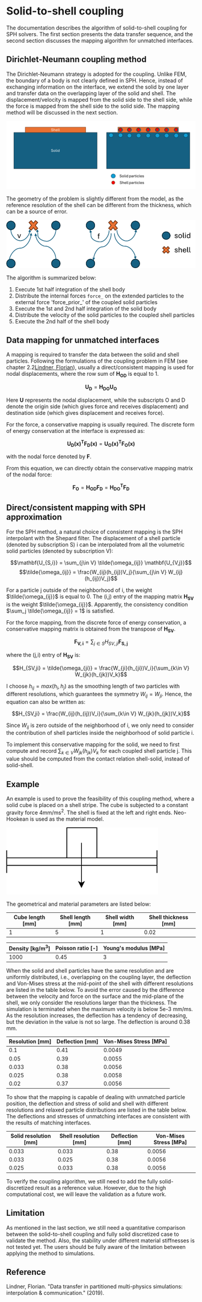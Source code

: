 # Solid-to-shell coupling
The documentation describes the algorithm of solid-to-shell coupling for SPH solvers. The first section presents the data transfer sequence, and the second section discusses the mapping algorithm for unmatched interfaces.

## Dirichlet-Neumann coupling method
The Dirichlet-Neumann strategy is adopted for the coupling. Unlike FEM, the boundary of a body is not clearly defined in SPH. Hence, instead of exchanging information on the interface, we extend the solid by one layer and transfer data on the overlapping layer of the solid and shell. The displacement/velocity is mapped from the solid side to the shell side, while the force is mapped from the shell side to the solid side. The mapping method will be discussed in the next section.

![geometry](./img/geometry.png)

The geometry of the problem is slightly different from the model, as the reference resolution of the shell can be different from the thickness, which can be a source of error.

![data_transfer](./img/data_transfer.png)

The algorithm is summarized below:

1. Execute 1st half integration of the shell body
2. Distribute the internal forces `force_` on the extended particles to the external force 'force_prior_' of the coupled solid particles
3. Execute the 1st and 2nd half integration of the solid body
4. Distribute the velocity of the solid particles to the coupled shell particles
5. Execute the 2nd half of the shell body

## Data mapping for unmatched interfaces
A mapping is required to transfer the data between the solid and shell particles. Following the formulations of the coupling problem in FEM (see chapter 2.2[Lindner, Florian](https://web.archive.org/web/20200301143058id_/https://elib.uni-stuttgart.de/bitstream/11682/10598/3/Lindner%20-%20Data%20Transfer%20in%20Partitioned%20Multi-Physics%20Simulations.pdf)), usually a direct/consistent mapping is used for nodal displacements, where the row sum of $\mathbf{H_{OD}}$ is equal to 1.

$$\mathbf{U_D} = \mathbf{H_{DO}} \mathbf{U_O}$$

Here $\mathbf{U}$ represents the nodal displacement, while the subscripts O and D denote the origin side (which gives force and receives displacement) and destination side (which gives displacement and receives force).

For the force, a conservative mapping is usually required. The discrete form of energy conservation at the interface is expressed as:

$$\mathbf{U_D(x)^T}\mathbf{F_D(x)} = \mathbf{U_O(x)^T}\mathbf{F_O(x)}$$

with the nodal force denoted by $\mathbf{F}$.

From this equation, we can directly obtain the conservative mapping matrix of the nodal force:

$$\mathbf{F_O} = \mathbf{H_{OD}} \mathbf{F_D} = \mathbf{H_{DO}^T} \mathbf{F_D}$$

## Direct/consistent mapping with SPH approximation
For the SPH method, a natural choice of consistent mapping is the SPH interpolant with the Shepard filter. The displacement of a shell particle (denoted by subscription S) i can be interpolated from all the volumetric solid particles (denoted by subscription V):

$$\mathbf{U_{S,i}} = \sum_{j\in V} \tilde{\omega_{ij}} \mathbf{U_{V,j}}$$
$$\tilde{\omega_{ij}} = \frac{W_{ij}(h_{ij})V_j}{\sum_{j\in V} W_{ij}(h_{ij})V_j}$$

For a particle j outside of the neighborhood of i, the weight $\tilde{\omega_{ij}}$ is equal to 0. The (i,j) entry of the mapping matrix $\mathbf{H_{SV}}$ is the weight $\tilde{\omega_{ij}}$. Apparently, the consistency condition $\sum_j \tilde{\omega_{ij}} = 1$ is satisfied.

For the force mapping, from the discrete force of energy conservation, a conservative mapping matrix is obtained from the transpose of $\mathbf{H_{SV}}$.

$$\mathbf{F_{V,i}} = \sum_{j\in S} H_{SV,ji} \mathbf{F_{S,j}}$$

where the (j,i) entry of $\mathbf{H_{SV}}$ is:

$$H_{SV,ji} = \tilde{\omega_{ji}} = \frac{W_{ji}(h_{ji})V_i}{\sum_{k\in V} W_{jk}(h_{jk})V_k}$$

I choose $h_{ij} = max(h_i, h_j)$ as the smoothing length of two particles with different resolutions, which guarantees the symmetry $W_{ij} = W_{ji}$. Hence, the equation can also be written as:

$$H_{SV,ji} = \frac{W_{ij}(h_{ij})V_i}{\sum_{k\in V} W_{jk}(h_{jk})V_k}$$

Since $W_{ij}$ is zero outside of the neighborhood of i, we only need to consider the contribution of shell particles inside the neighborhood of solid particle i.

To implement this conservative mapping for the solid, we need to first compute and record $\sum_{k\in V} W_{jk}(h_{jk})V_k$ for each coupled shell particle j. This value should be computed from the contact relation shell-solid, instead of solid-shell. 

## Example
An example is used to prove the feasibility of this coupling method, where a solid cube is placed on a shell stripe. The cube is subjected to a constant gravity force $4\mathrm{mm/{ms}^2}$. The shell is fixed at the left and right ends. Neo-Hookean is used as the material model.

![example_geometry](./img/example_geometry.svg)

The geometrical and material parameters are listed below:

| Cube length [$\mathrm{mm}$] |  Shell length [$\mathrm{mm}$]| Shell width [$\mathrm{mm}$] | Shell thickness [$\mathrm{mm}$]|
|------------------|-------------------|------------------|---------------------|
| 1                | 5                 | 1                | 0.02                |

| Density [$\mathrm{kg/m^3}$] | Poisson ratio [-] | Young's modulus [$\mathrm{MPa}$] | 
|------------------|-------------------|------------------|
| 1000             | 0.45              | 3                |             

When the solid and shell particles have the same resolution and are uniformly distributed, i.e., overlapping on the coupling layer, the deflection and Von-Mises stress at the mid-point of the shell with different resolutions are listed in the table below. To avoid the error caused by the difference between the velocity and force on the surface and the mid-plane of the shell, we only consider the resolutions larger than the thickness. The simulation is terminated when the maximum velocity is below 5e-3 mm/ms. As the resolution increases, the deflection has a tendency of decreasing, but the deviation in the value is not so large. The deflection is around 0.38 mm.

| Resolution [$\mathrm{mm}$]        | Deflection [$\mathrm{mm}$] | Von-Mises Stress [$\mathrm{MPa}$] |
|-----------------------------------|----------------------------|-----------------------------------|
| 0.1   |0.41  |0.0049 |
| 0.05   |0.39  |0.0055  |                                                                       
| 0.033   |0.38  |0.0056  |
| 0.025   |0.38  |0.0058  |
| 0.02   |0.37  |0.0056  |

To show that the mapping is capable of dealing with unmatched particle position, the deflection and stress of solid and shell with different resolutions and relaxed particle distributions are listed in the table below. The deflections and stresses of unmatching interfaces are consistent with the results of matching interfaces.

| Solid resolution [$\mathrm{mm}$]   | Shell resolution [$\mathrm{mm}$] | Deflection [$\mathrm{mm}$] | Von-Mises Stress [$\mathrm{MPa}$] |
|---------|-------|------|-------|
|0.033  | 0.033| 0.38 | 0.0056 |
|0.033  | 0.025| 0.38 | 0.0056 |
|0.025  | 0.033| 0.38 | 0.0056 |

To verify the coupling algorithm, we still need to add the fully solid-discretized result as a reference value. However, due to the high computational cost, we will leave the validation as a future work.

## Limitation
As mentioned in the last section, we still need a quantitative comparison between the solid-to-shell coupling and fully solid discretized case to validate the method. Also, the stability under different material stiffnesses is not tested yet.
The users should be fully aware of the limitation between applying the method to simulations.

## Reference
Lindner, Florian. "Data transfer in partitioned multi-physics simulations: interpolation & communication." (2019).


